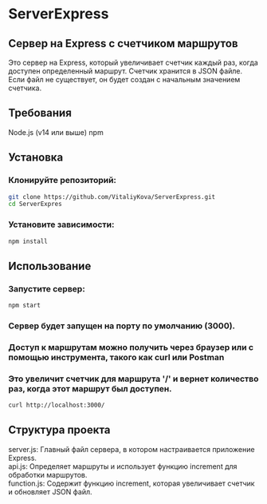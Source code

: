 # ServerExpress
## Сервер на Express с счетчиком маршрутов
Это сервер на Express, который увеличивает счетчик каждый раз, когда доступен определенный маршрут. Счетчик хранится в JSON файле. Если файл не существует, он будет создан с начальным значением счетчика.

## Требования
Node.js (v14 или выше)
npm

## Установка
### Клонируйте репозиторий:
```sh
git clone https://github.com/VitaliyKova/ServerExpress.git
cd ServerExpres
```
### Установите зависимости:
```sh
npm install
```

## Использование
### Запустите сервер:
```sh
npm start
```
### Сервер будет запущен на порту по умолчанию (3000).

### Доступ к маршрутам можно получить через браузер или с помощью инструмента, такого как curl или Postman

### Это увеличит счетчик для маршрута '/' и вернет количество раз, когда этот маршрут был доступен.
```sh
curl http://localhost:3000/
```


## Структура проекта
server.js: Главный файл сервера, в котором настраивается приложение Express. \
api.js: Определяет маршруты и использует функцию increment для обработки маршрутов.\
function.js: Содержит функцию increment, которая увеличивает счетчик и обновляет JSON файл.